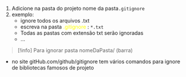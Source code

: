 1. Adicione na pasta do projeto nome da pasta```.gitignore```
2. exemplo:
	- ignore todos os arquivos .txt
	- escreva na pasta <span style="color:yellow">.gitignore</span> : ``*.txt``
	- Todas as pastas com extensão txt serão ignoradas
	- ...

>[!info]
>Para ignorar pasta nomeDaPasta/ (barra)
>

- no site gitHub.com/github/gitignore tem vários comandos para ignore de bibliotecas famosos de projeto